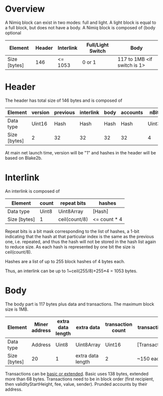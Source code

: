 # Overview
A Nimiq block can exist in two modes: full and light. A light block is equal to a full block, but does not have a body.
A Nimiq block is composed of (body optional

Element      | Header | Interlink | Full/Light Switch | Body
------------ | ------ | --------- | ----------------- | ---------------------------
Size [bytes] | 146    | <= 1053   | 0 or 1            | 117 to 1MB <if switch is 1>

# Header
The header has total size of 146 bytes and is composed of

Element      | version | previous | interlink | body | accounts | nBits  | height | timestamp | nonce
------------ | ------- | -------- | --------- | -----| -------- | ------ | ------ | --------- | ------
Data type    | Uint16  | Hash     | Hash      | Hash | Hash     | Uint32 | Uint32 | Uint32    | Uint32
Size [bytes] | 2       | 32       | 32        | 32   | 32       | 4      | 4      | 4         | 4     

At main net launch time, version will be "1" and hashes in the header will be based on Blake2b.

# Interlink
An interlink is composed of 

Element      | count | repeat bits   | hashes      
------------ | ----- | ------------- | ------------ 
Data type    | Uint8 | Uint8Array    | [Hash]       
Size [bytes] | 1     | ceil(count/8) | <= count * 4 

Repeat bits is a bit mask corresponding to the list of hashes, 
a 1-bit indicating that the hash at that particular index is the same as the previous one, 
i.e. repeated, and thus the hash will not be stored in the hash list again to reduce size. 
As each hash is represented by one bit the size is ceil(count/8).

Hashes are a list of up to 255 block hashes of 4 bytes each.

Thus, an interlink can be up to 1+ceil(255/8)+255*4 = 1053 bytes.

# Body
The body part is 117 bytes plus data and transactions. The maximum block size is 1MB.

Element      | Miner address | extra data length | extra data        | transaction count | transactions  | prunded accounts count | prunded accounts 
------------ | ------------- | ----------------- | ----------------- | ----------------- | ------------- | ---------------------- | ---------------- 
Data type    | Address       | Uint8             | Uint8Array        | Uint16            | [Transaction] | Uint16                 | Address+Account
Size [bytes] | 20            | 1                 | extra data length | 2                 | ~150 each     | 2                      | 20+8+64 = 92
 
Transactions can be [basic or extended](./transactions).
Basic uses 138 bytes, extended more than 68 bytes.
Transactions need to be in block order (first recipient, then validityStartHeight, fee, value, sender).
Prunded accounts by their address.
